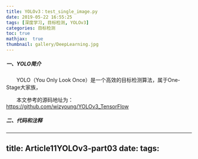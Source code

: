 ```yaml
---
title: YOLOv3：test_single_image.py
date: 2019-05-22 16:55:25
tags: [深度学习, 目标检测, YOLOv3]
categories: 目标检测
toc: true
mathjax:  true
thumbnail: gallery/DeepLearning.jpg
---
```


##### 一、YOLO简介  

&emsp;&emsp;YOLO（You Only Look Once）是一个高效的目标检测算法，属于One-Stage大家族，

&emsp;&emsp;本文参考的源码地址为：<https://github.com/wizyoung/YOLOv3_TensorFlow>

<!--more-->

##### 二、代码和注释  
---
title: Article11YOLOv3-part03
date: 
tags:
---

